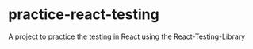 # practice-react-testing
A project to practice the testing in React using the React-Testing-Library
